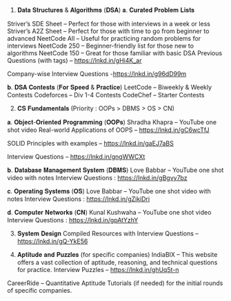 1) 𝐃𝐚𝐭𝐚 𝐒𝐭𝐫𝐮𝐜𝐭𝐮𝐫𝐞𝐬 & 𝐀𝐥𝐠𝐨𝐫𝐢𝐭𝐡𝐦𝐬 (𝐃𝐒𝐀)
𝐚. 𝐂𝐮𝐫𝐚𝐭𝐞𝐝 𝐏𝐫𝐨𝐛𝐥𝐞𝐦 𝐋𝐢𝐬𝐭𝐬

Striver’s SDE Sheet – Perfect for those with interviews in a week or less 
Striver’s A2Z Sheet – Perfect for those with time to go from beginner to advanced 
NeetCode All – Useful for practicing random problems for interviews 
NeetCode 250 – Beginner-friendly list for those new to algorithms 
NeetCode 150 – Great for those familiar with basic DSA 
Previous Questions (with tags) – https://lnkd.in/gHi4K_ar

Company-wise Interview Questions -https://lnkd.in/g96dD99m


𝐛. 𝐃𝐒𝐀 𝐂𝐨𝐧𝐭𝐞𝐬𝐭𝐬 (𝐅𝐨𝐫 𝐒𝐩𝐞𝐞𝐝 & 𝐏𝐫𝐚𝐜𝐭𝐢𝐜𝐞)
LeetCode – Biweekly & Weekly Contests
Codeforces – Div 1-4 Contests
CodeChef – Starter Contests

2) 𝐂𝐒 𝐅𝐮𝐧𝐝𝐚𝐦𝐞𝐧𝐭𝐚𝐥𝐬 (Priority : OOPs > DBMS > OS > CN)

𝐚. 𝐎𝐛𝐣𝐞𝐜𝐭-𝐎𝐫𝐢𝐞𝐧𝐭𝐞𝐝 𝐏𝐫𝐨𝐠𝐫𝐚𝐦𝐦𝐢𝐧𝐠 (𝐎𝐎𝐏𝐬)
Shradha Khapra – YouTube one shot video
Real-world Applications of OOPS – https://lnkd.in/gC6wcTfJ

SOLID Principles with examples – https://lnkd.in/gaEJ7aBS

Interview Questions – https://lnkd.in/gngWWCXt
 
𝐛. 𝐃𝐚𝐭𝐚𝐛𝐚𝐬𝐞 𝐌𝐚𝐧𝐚𝐠𝐞𝐦𝐞𝐧𝐭 𝐒𝐲𝐬𝐭𝐞𝐦 (𝐃𝐁𝐌𝐒)
Love Babbar – YouTube one shot video with notes
Interview Questions : https://lnkd.in/gBgvy7bz

𝐜. 𝐎𝐩𝐞𝐫𝐚𝐭𝐢𝐧𝐠 𝐒𝐲𝐬𝐭𝐞𝐦𝐬 (𝐎𝐒)
Love Babbar – YouTube one shot video with notes
Interview Questions : https://lnkd.in/gZikiDri

𝐝. 𝐂𝐨𝐦𝐩𝐮𝐭𝐞𝐫 𝐍𝐞𝐭𝐰𝐨𝐫𝐤𝐬 (𝐂𝐍)
Kunal Kushwaha – YouTube one shot video
Interview Questions : https://lnkd.in/gpAtYzhY


3) 𝐒𝐲𝐬𝐭𝐞𝐦 𝐃𝐞𝐬𝐢𝐠𝐧
Compiled Resources with Interview Questions – https://lnkd.in/gQ-YkE56


4) 𝐀𝐩𝐭𝐢𝐭𝐮𝐝𝐞 𝐚𝐧𝐝 𝐏𝐮𝐳𝐳𝐥𝐞𝐬 (for specific companies)
IndiaBIX – This website offers a vast collection of aptitude, reasoning, and technical questions for practice. 
Interview Puzzles – https://lnkd.in/ghUq5t-n

CareerRide – Quantitative Aptitude Tutorials (if needed) for the initial rounds of specific companies. 
